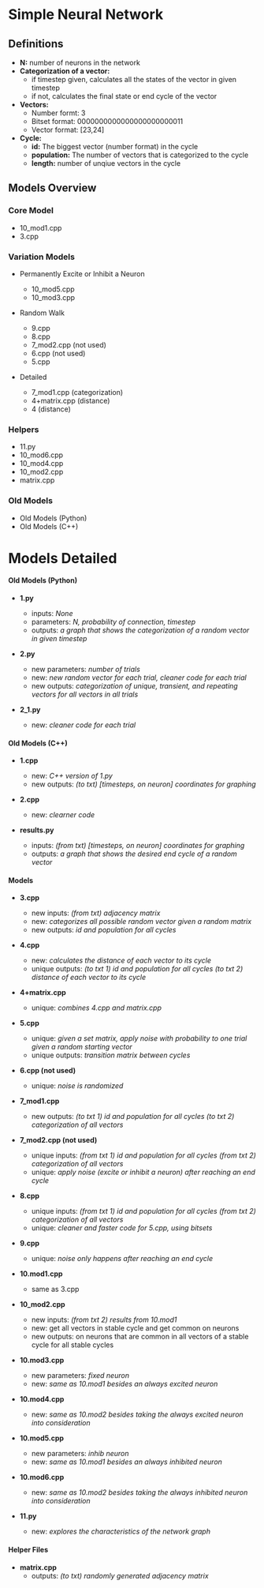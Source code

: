 # Simple Neural Network

## Definitions
* **N:** number of neurons in the network
* **Categorization of a vector:**
    * if timestep given, calculates all the states of the vector in given timestep
    * if not, calculates the final state or end cycle of the vector
* **Vectors:**
    * Number formt: 3
    * Bitset format: 0000000000000000000000011
    * Vector format: [23,24]
* **Cycle:**
    * **id:** The biggest vector (number format) in the cycle
    * **population:** The number of vectors that is categorized to the cycle
    * **length:** number of unqiue vectors in the cycle

## Models Overview
### Core Model
* 10_mod1.cpp
* 3.cpp

### Variation Models
* Permanently Excite or Inhibit a Neuron
    * 10_mod5.cpp
    * 10_mod3.cpp
    
* Random Walk
    * 9.cpp
    * 8.cpp
    * 7_mod2.cpp (not used)
    * 6.cpp (not used)
    * 5.cpp

* Detailed
    * 7_mod1.cpp (categorization)
    * 4+matrix.cpp (distance)
    * 4 (distance)

### Helpers
* 11.py
* 10_mod6.cpp
* 10_mod4.cpp
* 10_mod2.cpp
* matrix.cpp

### Old Models
* Old Models (Python)
* Old Models (C++)


# Models Detailed

#### Old Models (Python)
* **1.py**
    * inputs: *None*
    * parameters: *N, probability of connection, timestep*
    * outputs: *a graph that shows the categorization of a random vector in given timestep*

* **2.py**
    * new parameters: *number of trials*
    * new: *new random vector for each trial, cleaner code for each trial*
    * new outputs: *categorization of unique, transient, and repeating vectors for all vectors in all trials*

* **2_1.py**
    * new: *cleaner code for each trial*

#### Old Models (C++)
* **1.cpp**
    * new: *C++ version of 1.py*
    * new outputs: *(to txt) [timesteps, on neuron] coordinates for graphing*

* **2.cpp**
    * new: *clearner code*

* **results.py**
    * inputs: *(from txt) [timesteps, on neuron] coordinates for graphing*
    * outputs: *a graph that shows the desired end cycle of a random vector*


#### Models
* **3.cpp**
    * new inputs: *(from txt) adjacency matrix*
    * new: *categorizes all possible random vector given a random matrix*
    * new outputs: *id and population for all cycles*

* **4.cpp**
    * new: *calculates the distance of each vector to its cycle*
    * unique outputs: *(to txt 1) id and population for all cycles    (to txt 2) distance of each vector to its cycle*

* **4+matrix.cpp**
    * unique: *combines 4.cpp and matrix.cpp*

* **5.cpp**
    * unique: *given a set matrix, apply noise with probability to one trial given a random starting vector*
    * unique outputs: *transition matrix between cycles*

* **6.cpp (not used)**
    * unique: *noise is randomized*

* **7_mod1.cpp**
    * new outputs: *(to txt 1) id and population for all cycles    (to txt 2) categorization of all vectors*

* **7_mod2.cpp (not used)**
    * unique inputs: *(from txt 1) id and population for all cycles    (from txt 2) categorization of all vectors*
    * unique: *apply noise (excite or inhibit a neuron) after reaching an end cycle*

* **8.cpp**
    * unique inputs: *(from txt 1) id and population for all cycles    (from txt 2) categorization of all vectors*
    * unique: *cleaner and faster code for 5.cpp, using bitsets*

* **9.cpp**
    * unique: *noise only happens after reaching an end cycle*

* **10.mod1.cpp**
    * same as 3.cpp

* **10_mod2.cpp**
    * new inputs: *(from txt 2) results from 10.mod1*
    * new: get all vectors in stable cycle and get common on neurons
    * new outputs: on neurons that are common in all vectors of a stable cycle for all stable cycles

* **10.mod3.cpp**
    * new parameters: *fixed neuron*
    * new: *same as 10.mod1 besides an always excited neuron*

* **10.mod4.cpp**
    * new: *same as 10.mod2 besides taking the always excited neuron into consideration*

* **10.mod5.cpp**
    * new parameters: *inhib neuron*
    * new: *same as 10.mod1 besides an always inhibited neuron*

* **10.mod6.cpp**
    * new: *same as 10.mod2 besides taking the always inhibited neuron into consideration*

* **11.py**
    * new: *explores the characteristics of the network graph*

#### Helper Files
* **matrix.cpp**
    * outputs: *(to txt) randomly generated adjacency matrix*